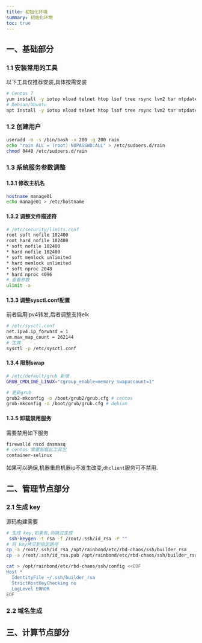 ```yaml
--- 
title: 初始化环境
summary: 初始化环境
toc: true 
---
```


## 一、基础部分

### 1.1 安装常用的工具

以下工具仅推荐安装,具体按需安装

```bash
# Centos 7
yum install -y iotop nload telnet htop lsof tree rsync lvm2 tar ntpdate wget net-tools git pwgen perl bind-utils dstat iproute bash-completion 
# Debian/Ubuntu
apt install -y iotop nload telnet htop lsof tree rsync lvm2 tar ntpdate wget net-tools git pwgen uuid-runtime iproute2 systemd dnsutils python-pip apt-transport-https 
```

### 1.2 创建用户

```bash
useradd -m -s /bin/bash -u 200 -g 200 rain
echo "rain ALL = (root) NOPASSWD:ALL" > /etc/sudoers.d/rain
chmod 0440 /etc/sudoers.d/rain
```

### 1.3 系统服务参数调整

#### 1.3.1 修改主机名

```bash
hostname manage01
echo manage01 > /etc/hostname
```

#### 1.3.2 调整文件描述符
```bash
# /etc/security/limits.conf 
root soft nofile 102400
root hard nofile 102400
* soft nofile 102400
* hard nofile 102400
* soft memlock unlimited
* hard memlock unlimited
* soft nproc 2048
* hard nproc 4096
# 查看参数
ulimit -a
```

#### 1.3.3 调整sysctl.conf配置

前者启用ipv4转发,后者调整支持elk

```bash
# /etc/sysctl.conf
net.ipv4.ip_forward = 1
vm.max_map_count = 262144
# 生效
sysctl -p /etc/sysctl.conf
```

#### 1.3.4 限制swap

```bash
# /etc/default/grub 新增
GRUB_CMDLINE_LINUX="cgroup_enable=memory swapaccount=1"

# 更新grub
grub2-mkconfig -o /boot/grub2/grub.cfg # centos
grub-mkconfig -o /boot/grub/grub.cfg # debian
```

#### 1.3.5 卸载禁用服务

需要禁用如下服务

```bash
firewalld nscd dnsmasq
# centos 需要卸载此工具包
container-selinux
```

如果可以确保,机器重启机器ip不发生改变,`dhclient`服务可不禁用.


## 二、管理节点部分

### 2.1 生成 key

源码构建需要

```bash
# 生成 key,如果有,则跳过生成
 ssh-keygen -t rsa -f /root/.ssh/id_rsa -P ""
# 将 key拷贝到指定路径
cp -a /root/.ssh/id_rsa /opt/rainbond/etc/rbd-chaos/ssh/builder_rsa
cp -a /root/.ssh/id_rsa.pub /opt/rainbond/etc/rbd-chaos/ssh/builder_rsa.pub

cat > /opt/rainbond/etc/rbd-chaos/ssh/config <<EOF
Host *
  IdentityFile ~/.ssh/builder_rsa
  StrictHostKeyChecking no
  LogLevel ERROR
EOF
```

### 2.2 域名生成

## 三、计算节点部分

